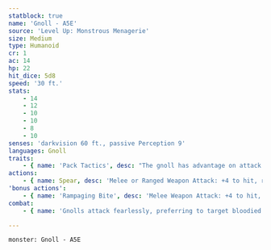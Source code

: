 ```yaml
---
statblock: true
name: 'Gnoll - A5E'
source: 'Level Up: Monstrous Menagerie'
size: Medium
type: Humanoid
cr: 1
ac: 14
hp: 22
hit_dice: 5d8
speed: '30 ft.'
stats:
    - 14
    - 12
    - 10
    - 10
    - 8
    - 10
senses: 'darkvision 60 ft., passive Perception 9'
languages: Gnoll
traits:
    - { name: 'Pack Tactics', desc: "The gnoll has advantage on attack rolls against a creature if at least one of the gnoll's allies is within 5 feet of the creature and not incapacitated." }
actions:
    - { name: Spear, desc: 'Melee or Ranged Weapon Attack: +4 to hit, reach 5 ft. or range 20/60 ft., one target. Hit: 5 (1d6 + 2) piercing damage.' }
'bonus actions':
    - { name: 'Rampaging Bite', desc: 'Melee Weapon Attack: +4 to hit, reach 5 ft., one bloodied creature. Hit: 4 (1d4 + 2) piercing damage.' }
combat:
    - { name: 'Gnolls attack fearlessly, preferring to target bloodied creatures', desc: 'If no such target is present, they attack whichever enemy is nearest.' }

---
```

```statblock
monster: Gnoll - A5E
```
